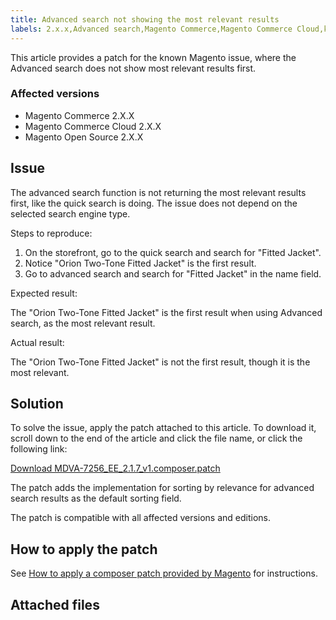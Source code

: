 ```yaml
---
title: Advanced search not showing the most relevant results
labels: 2.x.x,Advanced search,Magento Commerce,Magento Commerce Cloud,known issues,not relevant results,patch,troubleshooting
---
```


This article provides a patch for the known Magento issue, where the Advanced search does not show most relevant results first.

### Affected versions

* Magento Commerce 2.X.X
* Magento Commerce Cloud 2.X.X
* Magento Open Source 2.X.X

## Issue

The advanced search function is not returning the most relevant results first, like the quick search is doing. The issue does not depend on the selected search engine type.

Steps to reproduce:

1. On the storefront, go to the quick search and search for "Fitted Jacket".
1. Notice "Orion Two-Tone Fitted Jacket" is the first result.
1. Go to advanced search and search for "Fitted Jacket" in the name field.

Expected result:

The "Orion Two-Tone Fitted Jacket" is the first result when using Advanced search, as the most relevant result.

Actual result:

The "Orion Two-Tone Fitted Jacket" is not the first result, though it is the most relevant.

## Solution

To solve the issue, apply the patch attached to this article. To download it, scroll down to the end of the article and click the file name, or click the following link:

[Download MDVA-7256\_EE\_2.1.7\_v1.composer.patch](assets/MDVA-7256_EE_2.1.7_v1.composer.patch)

The patch adds the implementation for sorting by relevance for advanced search results as the default sorting field.

The patch is compatible with all affected versions and editions.

## How to apply the patch

See [How to apply a composer patch provided by Magento](https://support.magento.com/hc/en-us/articles/360028367731) for instructions.

## Attached files